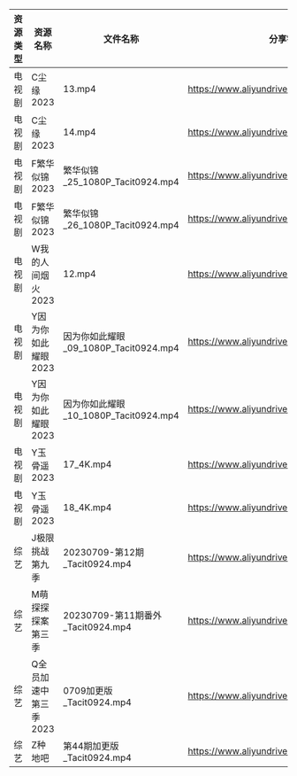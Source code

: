 | 资源类型 | 资源名称          | 文件名称                           | 分享链接                                      | 更新时间       |
| ---- | ------------- | ------------------------------ | ----------------------------------------- | ---------- |
| 电视剧  | C尘缘2023       | 13.mp4                         | https://www.aliyundrive.com/s/yWHajFwVrtP | 2023-07-10 |
| 电视剧  | C尘缘2023       | 14.mp4                         | https://www.aliyundrive.com/s/yWHajFwVrtP | 2023-07-10 |
| 电视剧  | F繁华似锦2023     | 繁华似锦_25_1080P_Tacit0924.mp4    | https://www.aliyundrive.com/s/nfqRpmX9zDs | 2023-07-10 |
| 电视剧  | F繁华似锦2023     | 繁华似锦_26_1080P_Tacit0924.mp4    | https://www.aliyundrive.com/s/nfqRpmX9zDs | 2023-07-10 |
| 电视剧  | W我的人间烟火2023   | 12.mp4                         | https://www.aliyundrive.com/s/MrDX7S2H7Wa | 2023-07-10 |
| 电视剧  | Y因为你如此耀眼2023  | 因为你如此耀眼_09_1080P_Tacit0924.mp4 | https://www.aliyundrive.com/s/WLdrmG3sqtA | 2023-07-10 |
| 电视剧  | Y因为你如此耀眼2023  | 因为你如此耀眼_10_1080P_Tacit0924.mp4 | https://www.aliyundrive.com/s/WLdrmG3sqtA | 2023-07-10 |
| 电视剧  | Y玉骨遥2023      | 17_4K.mp4                      | https://www.aliyundrive.com/s/6XUEY7X9nW2 | 2023-07-10 |
| 电视剧  | Y玉骨遥2023      | 18_4K.mp4                      | https://www.aliyundrive.com/s/6XUEY7X9nW2 | 2023-07-10 |
| 综艺   | J极限挑战第九季      | 20230709-第12期_Tacit0924.mp4    | https://www.aliyundrive.com/s/bs3kspWT7LF | 2023-07-10 |
| 综艺   | M萌探探探案第三季     | 20230709-第11期番外_Tacit0924.mp4  | https://www.aliyundrive.com/s/S7KWk25DgnD | 2023-07-10 |
| 综艺   | Q全员加速中第三季2023 | 0709加更版_Tacit0924.mp4          | https://www.aliyundrive.com/s/FvT7oNH6GCT | 2023-07-10 |
| 综艺   | Z种地吧          | 第44期加更版_Tacit0924.mp4          | https://www.aliyundrive.com/s/X646VT8wnFZ | 2023-07-10 |
